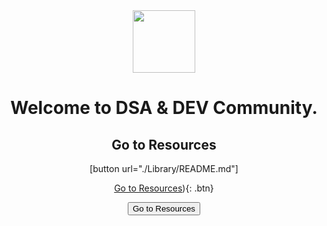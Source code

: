<center>
<img src="https://user-images.githubusercontent.com/96862518/197410419-c2b628b8-d4bb-4818-aa80-11051e2ecf03.jpg" height = 100 width = 100 align=center> 
</center>

<h1 align = center>Welcome to DSA & DEV Community.</h1>

<center>
<h2>Go to Resources</h2>

[button url="./Library/README.md"]

<!-- Go to Resources 

{% include button.html url="./Library/README.md" %} -->

[Go to Resources](./Library/README.md)){: .btn}


<button name="button" onclick="http:./Library/README.md">Go to Resources</button>
</center>
